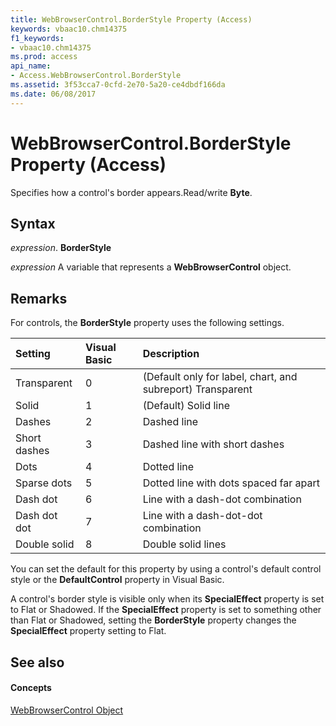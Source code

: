 ```yaml
---
title: WebBrowserControl.BorderStyle Property (Access)
keywords: vbaac10.chm14375
f1_keywords:
- vbaac10.chm14375
ms.prod: access
api_name:
- Access.WebBrowserControl.BorderStyle
ms.assetid: 3f53cca7-0cfd-2e70-5a20-ce4dbdf166da
ms.date: 06/08/2017
---
```



# WebBrowserControl.BorderStyle Property (Access)

Specifies how a control's border appears.Read/write  **Byte**.


## Syntax

 _expression_. **BorderStyle**

 _expression_ A variable that represents a **WebBrowserControl** object.


## Remarks

For controls, the  **BorderStyle** property uses the following settings.



| <strong>Setting</strong> | <strong>Visual Basic</strong> | <strong>Description</strong>                               |
|:-------------------------|:------------------------------|:-----------------------------------------------------------|
| Transparent              | 0                             | (Default only for label, chart, and subreport) Transparent |
| Solid                    | 1                             | (Default) Solid line                                       |
| Dashes                   | 2                             | Dashed line                                                |
| Short dashes             | 3                             | Dashed line with short dashes                              |
| Dots                     | 4                             | Dotted line                                                |
| Sparse dots              | 5                             | Dotted line with dots spaced far apart                     |
| Dash dot                 | 6                             | Line with a dash-dot combination                           |
| Dash dot dot             | 7                             | Line with a dash-dot-dot combination                       |
| Double solid             | 8                             | Double solid lines                                         |

You can set the default for this property by using a control's default control style or the  **DefaultControl** property in Visual Basic.

A control's border style is visible only when its  **SpecialEffect** property is set to Flat or Shadowed. If the **SpecialEffect** property is set to something other than Flat or Shadowed, setting the **BorderStyle** property changes the **SpecialEffect** property setting to Flat.


## See also


#### Concepts


[WebBrowserControl Object](webbrowsercontrol-object-access.md)


